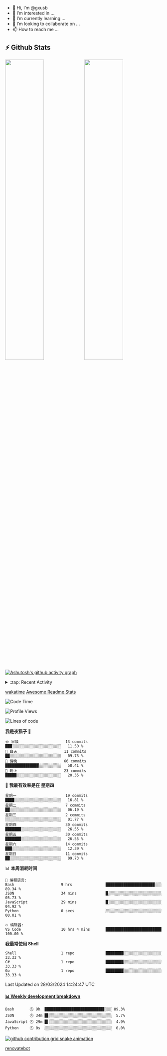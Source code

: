 - 👋 Hi, I’m @gxusb
- 👀 I’m interested in ...
- 🌱 I’m currently learning ...
- 💞️ I’m looking to collaborate on ...
- 📫 How to reach me ...

## ⚡ Github Stats

<p align="left">
  <img width="49.6%" src="https://github-readme-stats.vercel.app/api?username=gxusb&show_icons=true&theme=tokyonight&hide_border=true&locale=cn">
  <img width="49.6%" src="https://github-readme-streak-stats.herokuapp.com?user=gxusb&theme=dark&locale=zh&fire=92DD6B&ring=6FAFDD">
</p>

[![Ashutosh's github activity graph](https://github-readme-activity-graph.cyclic.app/graph?username=gxusb&bg_color=232323&color=ffffff&line=ebebeb&point=96d35f&area=true&hide_border=true)](https://github.com/ashutosh00710/github-readme-activity-graph)

<!---
<p align="left">
    <img width="49.5%" src="https://github-readme-stats.vercel.app/api?username=gxusb&show_icons=true&count_private=true&title_color=006400&text_color=000080&bg_color=30,00FFFF,40E0D0,00CED1&locale=cn">
  <img width="49.5%" src="https://github-readme-stats.vercel.app/api/top-langs/?username=gxusb&title_color=006400&text_color=000080&layout=compact&bg_color=30,00FFFF,40E0D0,00CED1&locale=cn">
</p>
--->

<details>
<summary>:zap: Recent Activity</summary>
<!--START_SECTION:activity-->

1. 🗣 Commented on [#180](https://github.com/CHKZL/DDTV/issues/180#issuecomment-1985871215) in [CHKZL/DDTV](https://github.com/CHKZL/DDTV)
2. ❗ Opened issue [#201](https://github.com/CHKZL/DDTV/issues/201) in [CHKZL/DDTV](https://github.com/CHKZL/DDTV)
3. 🚀 Published release [v0.17](https://github.com/gxusb/ServerStatus-Client/releases/tag/v0.17) in [gxusb/ServerStatus-Client](https://github.com/gxusb/ServerStatus-Client)
4. 🎉 Merged PR [#1](https://github.com/gxusb/gxusb/pull/1) in [gxusb/gxusb](https://github.com/gxusb/gxusb)
5. 🗣 Commented on [#62](https://github.com/nilaoda/N_m3u8DL-RE/issues/62) in [nilaoda/N_m3u8DL-RE](https://github.com/nilaoda/N_m3u8DL-RE)
6. 🗣 Commented on [#5](https://github.com/v03413/ServerStatus-Client/issues/5) in [v03413/ServerStatus-Client](https://github.com/v03413/ServerStatus-Client)
7. 🗣 Commented on [#5](https://github.com/v03413/ServerStatus-Client/issues/5) in [v03413/ServerStatus-Client](https://github.com/v03413/ServerStatus-Client)
8. ❗️ Opened issue [#5](https://github.com/v03413/ServerStatus-Client/issues/5) in [v03413/ServerStatus-Client](https://github.com/v03413/ServerStatus-Client)
9. ❗️ Opened issue [#2233](https://github.com/alist-org/alist/issues/2233) in [alist-org/alist](https://github.com/alist-org/alist)
10. ❗️ Opened issue [#194](https://github.com/cppla/ServerStatus/issues/194) in [cppla/ServerStatus](https://github.com/cppla/ServerStatus)

<!--END_SECTION:activity-->
</details>


[wakatime](https://wakatime.com/dashboard) [Awesome Readme Stats](https://github.com/marketplace/actions/profile-readme-development-stats)

<!--START_SECTION:waka-->
![Code Time](http://img.shields.io/badge/Code%20Time-129%20hrs%2043%20mins-blue)

![Profile Views](http://img.shields.io/badge/%E4%B8%AA%E4%BA%BA%E8%B5%84%E6%96%99%E8%A7%82%E7%9C%8B%E6%AC%A1%E6%95%B0-0-blue)

![Lines of code](https://img.shields.io/badge/%E4%BB%8E%E3%80%8CHello%20World%E3%80%8D%E8%B5%B7%E6%88%91%E5%B7%B2%E7%BB%8F%E5%86%99%E4%BA%86-1.0%20thousand%20%E8%A1%8C%E4%BB%A3%E7%A0%81-blue)

**我是夜猫子 🦉** 

```text
🌞 早晨                     13 commits          ███░░░░░░░░░░░░░░░░░░░░░░   11.50 % 
🌆 白天                     11 commits          ██░░░░░░░░░░░░░░░░░░░░░░░   09.73 % 
🌃 傍晚                     66 commits          ███████████████░░░░░░░░░░   58.41 % 
🌙 晚上                     23 commits          █████░░░░░░░░░░░░░░░░░░░░   20.35 % 
```
📅 **我最有效率是在 星期四** 

```text
星期一                      19 commits          ████░░░░░░░░░░░░░░░░░░░░░   16.81 % 
星期二                      7 commits           ██░░░░░░░░░░░░░░░░░░░░░░░   06.19 % 
星期三                      2 commits           ░░░░░░░░░░░░░░░░░░░░░░░░░   01.77 % 
星期四                      30 commits          ███████░░░░░░░░░░░░░░░░░░   26.55 % 
星期五                      30 commits          ███████░░░░░░░░░░░░░░░░░░   26.55 % 
星期六                      14 commits          ███░░░░░░░░░░░░░░░░░░░░░░   12.39 % 
星期日                      11 commits          ██░░░░░░░░░░░░░░░░░░░░░░░   09.73 % 
```


📊 **本周消耗时间** 

```text
💬 编程语言: 
Bash                     9 hrs               ██████████████████████░░░   89.34 % 
JSON                     34 mins             █░░░░░░░░░░░░░░░░░░░░░░░░   05.73 % 
JavaScript               29 mins             █░░░░░░░░░░░░░░░░░░░░░░░░   04.92 % 
Python                   0 secs              ░░░░░░░░░░░░░░░░░░░░░░░░░   00.01 % 

🔥 编辑器: 
VS Code                  10 hrs 4 mins       █████████████████████████   100.00 % 
```

**我最常使用 Shell** 

```text
Shell                    1 repo              ████████░░░░░░░░░░░░░░░░░   33.33 % 
C#                       1 repo              ████████░░░░░░░░░░░░░░░░░   33.33 % 
Go                       1 repo              ████████░░░░░░░░░░░░░░░░░   33.33 % 
```




 Last Updated on 28/03/2024 14:24:47 UTC
<!--END_SECTION:waka-->

<!-- waka-box start -->
#### <a href="https://gist.github.com/595eec8ae8745b516c9a8ad8a265a100" target="_blank">📊 Weekly development breakdown</a>
```text
Bash       🕓 9h  ██████████████████████████▊░░░ 89.3%
JSON       🕓 34m █▋░░░░░░░░░░░░░░░░░░░░░░░░░░░░  5.7%
JavaScript 🕓 29m █▍░░░░░░░░░░░░░░░░░░░░░░░░░░░░  4.9%
Python     🕓 0s  ░░░░░░░░░░░░░░░░░░░░░░░░░░░░░░  0.0%
```
<!-- Powered by https://github.com/YouEclipse/waka-box-go . -->
<!-- waka-box end -->

[![github contribution grid snake animation](https://raw.githubusercontent.com/gxusb/gxusb/output/github-contribution-grid-snake.svg)](https://github.com/gxusb)

<!---
gxusb/gxusb is a ✨ special ✨ repository because its `README.md` (this file) appears on your GitHub profile.
You can click the Preview link to take a look at your changes.
--->

[renovatebot](https://app.renovatebot.com/dashboard)
